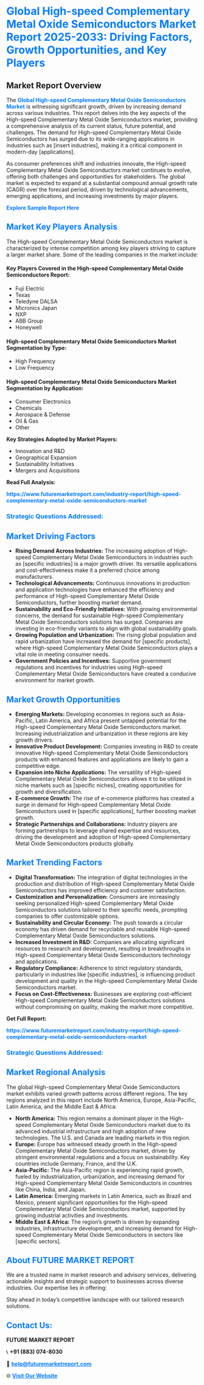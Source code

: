 <h1 style="color: #007BFF;">Global High-speed Complementary Metal Oxide Semiconductors Market Report 2025-2033: Driving Factors, Growth Opportunities, and Key Players</h1>

<section id="overview">
<h2>Market Report Overview</h2>
<p>The <a href="https://www.futuremarketreport.com/industry-report/high-speed-complementary-metal-oxide-semiconductors-market" style="color: #007BFF; text-decoration: none;"><strong>Global High-speed Complementary Metal Oxide Semiconductors Market</strong></a> is witnessing significant growth, driven by increasing demand across various industries. This report delves into the key aspects of the High-speed Complementary Metal Oxide Semiconductors market, providing a comprehensive analysis of its current status, future potential, and challenges. The demand for High-speed Complementary Metal Oxide Semiconductors has surged due to its wide-ranging applications in industries such as [insert industries], making it a critical component in modern-day [applications].</p>
<p>As consumer preferences shift and industries innovate, the High-speed Complementary Metal Oxide Semiconductors market continues to evolve, offering both challenges and opportunities for stakeholders. The global market is expected to expand at a substantial compound annual growth rate (CAGR) over the forecast period, driven by technological advancements, emerging applications, and increasing investments by major players.</p>
</section>

<section id="overview">
<p><a href="https://www.futuremarketreport.com/request-sample/reportId=75857" style="color: #007BFF; text-decoration: none;"><strong>Explore Sample Report Here</strong></a></p>
</section>

<section id="key-players">
<h2 style="color: #007BFF;">Market Key Players Analysis</h2>
<p>The High-speed Complementary Metal Oxide Semiconductors market is characterized by intense competition among key players striving to capture a larger market share. Some of the leading companies in the market include:</p>
<h4>Key Players Covered in the High-speed Complementary Metal Oxide Semiconductors Report:</h4>
<ul><li>Fuji Electric</li><li>Texas</li><li>Teledyne DALSA</li><li>Micronics Japan</li><li>NXP</li><li>ABB Group</li><li>Honeywell</li></ul>
<h4>High-speed Complementary Metal Oxide Semiconductors Market Segmentation by Type:</h4>
<ul><li>High Frequency</li><li>Low Frequency</li></ul>

<h4>High-speed Complementary Metal Oxide Semiconductors Market Segmentation by Application:</h4>
<ul><li>Consumer Electronics</li><li>Chemicals</li><li>Aerospace &amp; Defense</li><li>Oil &amp; Gas</li><li>Other</li></ul>
<p><strong>Key Strategies Adopted by Market Players:</strong></p>
<ul>
<li>Innovation and R&D</li>
<li>Geographical Expansion</li>
<li>Sustainability Initiatives</li>
<li>Mergers and Acquisitions</li>
</ul>
</section>

<section>
<p><strong>Read Full Analysis: </strong></p><a href="https://www.futuremarketreport.com/industry-report/high-speed-complementary-metal-oxide-semiconductors-market" style="color: #007BFF; text-decoration: none;"><strong>https://www.futuremarketreport.com/industry-report/high-speed-complementary-metal-oxide-semiconductors-market</strong></a>
<h3 style="color: #007BFF;">Strategic Questions Addressed:</h3>
</section>

<section id="driving-factors">
<h2 style="color: #007BFF;">Market Driving Factors</h2>
<ul>
<li><strong>Rising Demand Across Industries:</strong> The increasing adoption of High-speed Complementary Metal Oxide Semiconductors in industries such as [specific industries] is a major growth driver. Its versatile applications and cost-effectiveness make it a preferred choice among manufacturers.</li>
<li><strong>Technological Advancements:</strong> Continuous innovations in production and application technologies have enhanced the efficiency and performance of High-speed Complementary Metal Oxide Semiconductors, further boosting market demand.</li>
<li><strong>Sustainability and Eco-Friendly Initiatives:</strong> With growing environmental concerns, the demand for sustainable High-speed Complementary Metal Oxide Semiconductors solutions has surged. Companies are investing in eco-friendly variants to align with global sustainability goals.</li>
<li><strong>Growing Population and Urbanization:</strong> The rising global population and rapid urbanization have increased the demand for [specific products], where High-speed Complementary Metal Oxide Semiconductors plays a vital role in meeting consumer needs.</li>
<li><strong>Government Policies and Incentives:</strong> Supportive government regulations and incentives for industries using High-speed Complementary Metal Oxide Semiconductors have created a conducive environment for market growth.</li>
</ul>
</section>

<section id="growth-opportunities">
<h2 style="color: #007BFF;">Market Growth Opportunities</h2>
<ul>
<li><strong>Emerging Markets:</strong> Developing economies in regions such as Asia-Pacific, Latin America, and Africa present untapped potential for the High-speed Complementary Metal Oxide Semiconductors market. Increasing industrialization and urbanization in these regions are key growth drivers.</li>
<li><strong>Innovative Product Development:</strong> Companies investing in R&D to create innovative High-speed Complementary Metal Oxide Semiconductors products with enhanced features and applications are likely to gain a competitive edge.</li>
<li><strong>Expansion into Niche Applications:</strong> The versatility of High-speed Complementary Metal Oxide Semiconductors allows it to be utilized in niche markets such as [specific niches], creating opportunities for growth and diversification.</li>
<li><strong>E-commerce Growth:</strong> The rise of e-commerce platforms has created a surge in demand for High-speed Complementary Metal Oxide Semiconductors used in [specific applications], further boosting market growth.</li>
<li><strong>Strategic Partnerships and Collaborations:</strong> Industry players are forming partnerships to leverage shared expertise and resources, driving the development and adoption of High-speed Complementary Metal Oxide Semiconductors products globally.</li>
</ul>
</section>

<section id="trending-factors">
<h2 style="color: #007BFF;">Market Trending Factors</h2>
<ul>
<li><strong>Digital Transformation:</strong> The integration of digital technologies in the production and distribution of High-speed Complementary Metal Oxide Semiconductors has improved efficiency and customer satisfaction.</li>
<li><strong>Customization and Personalization:</strong> Consumers are increasingly seeking personalized High-speed Complementary Metal Oxide Semiconductors solutions tailored to their specific needs, prompting companies to offer customizable options.</li>
<li><strong>Sustainability and Circular Economy:</strong> The push towards a circular economy has driven demand for recyclable and reusable High-speed Complementary Metal Oxide Semiconductors solutions.</li>
<li><strong>Increased Investment in R&D:</strong> Companies are allocating significant resources to research and development, resulting in breakthroughs in High-speed Complementary Metal Oxide Semiconductors technology and applications.</li>
<li><strong>Regulatory Compliance:</strong> Adherence to strict regulatory standards, particularly in industries like [specific industries], is influencing product development and quality in the High-speed Complementary Metal Oxide Semiconductors market.</li>
<li><strong>Focus on Cost-Effectiveness:</strong> Businesses are exploring cost-efficient High-speed Complementary Metal Oxide Semiconductors solutions without compromising on quality, making the market more competitive.</li>
</ul>
</section>

<section>
<p><strong>Get Full Report: </strong></p><a href="https://www.futuremarketreport.com/industry-report/high-speed-complementary-metal-oxide-semiconductors-market" style="color: #007BFF; text-decoration: none;"><strong>https://www.futuremarketreport.com/industry-report/high-speed-complementary-metal-oxide-semiconductors-market</strong></a>
<h3 style="color: #007BFF;">Strategic Questions Addressed:</h3>
</section>


<section id="regional-analysis">
<h2 style="color: #007BFF;">Market Regional Analysis</h2>
<p>The global High-speed Complementary Metal Oxide Semiconductors market exhibits varied growth patterns across different regions. The key regions analyzed in this report include North America, Europe, Asia-Pacific, Latin America, and the Middle East & Africa:</p>
<ul>
<li><strong>North America:</strong> This region remains a dominant player in the High-speed Complementary Metal Oxide Semiconductors market due to its advanced industrial infrastructure and high adoption of new technologies. The U.S. and Canada are leading markets in this region.</li>
<li><strong>Europe:</strong> Europe has witnessed steady growth in the High-speed Complementary Metal Oxide Semiconductors market, driven by stringent environmental regulations and a focus on sustainability. Key countries include Germany, France, and the U.K.</li>
<li><strong>Asia-Pacific:</strong> The Asia-Pacific region is experiencing rapid growth, fueled by industrialization, urbanization, and increasing demand for High-speed Complementary Metal Oxide Semiconductors in countries like China, India, and Japan.</li>
<li><strong>Latin America:</strong> Emerging markets in Latin America, such as Brazil and Mexico, present significant opportunities for the High-speed Complementary Metal Oxide Semiconductors market, supported by growing industrial activities and investments.</li>
<li><strong>Middle East & Africa:</strong> The region’s growth is driven by expanding industries, infrastructure development, and increasing demand for High-speed Complementary Metal Oxide Semiconductors in sectors like [specific sectors].</li>
</ul>
</section>

<footer>
<h2 style="color: #007BFF;">About FUTURE MARKET REPORT</h2>
<p>We are a trusted name in market research and advisory services, delivering actionable insights and strategic support to businesses across diverse industries. Our expertise lies in offering:</p>

<p>Stay ahead in today’s competitive landscape with our tailored research solutions.</p>

<h2 style="color: #007BFF;">Contact Us:</h2>
<p><strong>FUTURE MARKET REPORT</strong></p>
<p>📞 <strong>+91 (883) 074-8030</strong></p>
<p>📧 <strong><a href="mailto:help@futuremarketreport.com" style="color: #007BFF;">help@futuremarketreport.com</a></strong></p>
<p>🌐 <strong><a href="https://www.futuremarketreport.com/" style="color: #007BFF;">Visit Our Website</a></strong></p>
</footer>